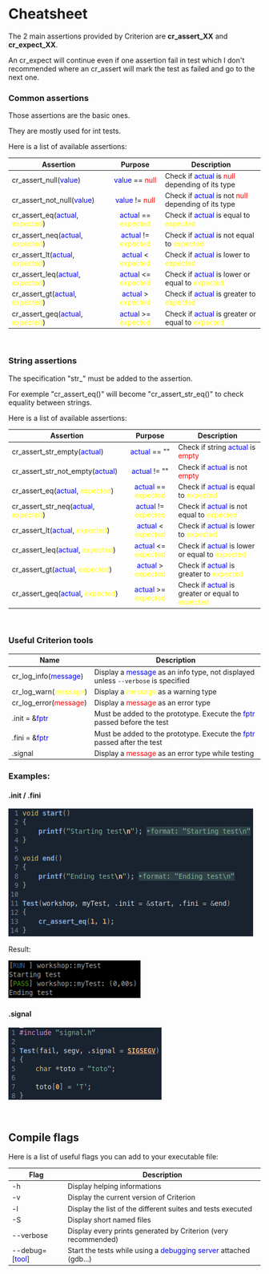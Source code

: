 # Cheatsheet

The 2 main assertions provided by Criterion are **cr_assert_XX** and **cr_expect_XX**.

An cr_expect will continue even if one assertion fail in test which I don't recommended where an cr_assert will mark the test as failed and go to the next one.

### Common assertions

Those assertions are the basic ones.

They are mostly used for int tests.

Here is a list of available assertions:

| Assertion | Purpose | Description |
| --------- | :-----: | ---------- |
| cr_assert_null(<span style="color: blue;">value</span>) | <span style="color: blue;">value</span> == <span style="color: red;">null</span> | Check if <span style="color: blue;">actual</span> is <span style="color: red;">null</span> depending of its type | 
| cr_assert_not_null(<span style="color: blue;">value</span>) | <span style="color: blue;">value</span> != <span style="color: red;">null</span> | Check if <span style="color: blue;">actual</span> is not <span style="color: red;">null</span> depending of its type |
| cr_assert_eq(<span style="color: blue;">actual</span>, <span style="color: yellow;">expected</span>) | <span style="color: blue;">actual</span> == <span style="color: yellow;">expected</span> | Check if <span style="color: blue;">actual</span> is equal to <span style="color: yellow;">expected</span> | 
| cr_assert_neq(<span style="color: blue;">actual</span>, <span style="color: yellow;">expected</span>) | <span style="color: blue;">actual</span> != <span style="color: yellow;">expected</span> | Check if <span style="color: blue;">actual</span> is not equal to <span style="color: yellow;">expected</span> | 
| cr_assert_lt(<span style="color: blue;">actual</span>, <span style="color: yellow;">expected</span>) | <span style="color: blue;">actual</span> < <span style="color: yellow;">expected</span> | Check if <span style="color: blue;">actual</span> is lower to <span style="color: yellow;">expected</span> | 
| cr_assert_leq(<span style="color: blue;">actual</span>, <span style="color: yellow;">expected</span>) | <span style="color: blue;">actual</span> <= <span style="color: yellow;">expected</span> | Check if <span style="color: blue;">actual</span> is lower or equal to <span style="color: yellow;">expected</span> | 
| cr_assert_gt(<span style="color: blue;">actual</span>, <span style="color: yellow;">expected</span>) | <span style="color: blue;">actual</span> > <span style="color: yellow;">expected</span> | Check if <span style="color: blue;">actual</span> is greater to <span style="color: yellow;">expected</span> | 
| cr_assert_geq(<span style="color: blue;">actual</span>, <span style="color: yellow;">expected</span>) | <span style="color: blue;">actual</span> >= <span style="color: yellow;">expected</span> | Check if <span style="color: blue;">actual</span> is greater or equal to <span style="color: yellow;">expected</span> | 

<br/>

### String assertions

The specification "str_" must be added to the assertion.

For exemple "cr_assert_eq()" will become "cr_assert_str_eq()" to check equality between strings.

Here is a list of available assertions:

| Assertion | Purpose | Description |
| --------- | :-----: | -------- |
| cr_assert_str_empty(<span style="color: blue;">actual</span>) | <span style="color: blue;">actual</span> == ""| Check if string <span style="color: blue;">actual</span> is <span style="color: red;">empty</span> |
| cr_assert_str_not_empty(<span style="color: blue;">actual</span>) | <span style="color: blue;">actual</span> != "" | Check if <span style="color: blue;">actual</span> is not <span style="color: red;">empty</span> | 
| cr_assert_eq(<span style="color: blue;">actual</span>, <span style="color: yellow;">expected</span>) | <span style="color: blue;">actual</span> == <span style="color: yellow;">expected</span> | Check if <span style="color: blue;">actual</span> is equal to <span style="color: yellow;">expected</span> | 
| cr_assert_str_neq(<span style="color: blue;">actual</span>, <span style="color: yellow;">expected</span>) | <span style="color: blue;">actual</span> != <span style="color: yellow;">expected</span> | Check if <span style="color: blue;">actual</span> is not equal to <span style="color: yellow;">expected</span> | 
| cr_assert_lt(<span style="color: blue;">actual</span>, <span style="color: yellow;">expected</span>) | <span style="color: blue;">actual</span> < <span style="color: yellow;">expected</span> | Check if <span style="color: blue;">actual</span> is lower to <span style="color: yellow;">expected</span> | 
| cr_assert_leq(<span style="color: blue;">actual</span>, <span style="color: yellow;">expected</span>) | <span style="color: blue;">actual</span> <= <span style="color: yellow;">expected</span> | Check if <span style="color: blue;">actual</span> is lower or equal to <span style="color: yellow;">expected</span> | 
| cr_assert_gt(<span style="color: blue;">actual</span>, <span style="color: yellow;">expected</span>) | <span style="color: blue;">actual</span> > <span style="color: yellow;">expected</span> | Check if <span style="color: blue;">actual</span> is greater to <span style="color: yellow;">expected</span> | 
| cr_assert_geq(<span style="color: blue;">actual</span>, <span style="color: yellow;">expected</span>) | <span style="color: blue;">actual</span> >= <span style="color: yellow;">expected</span> | Check if <span style="color: blue;">actual</span> is greater or equal to <span style="color: yellow;">expected</span> | 

<br/>

### Useful Criterion tools

| Name | Description |
| ---- | ----------- |
| cr_log_info(<span style="color: blue">message</span>) | Display a <span style="color: blue">message</span> as an info type, not displayed unless `--verbose` is specified |
| cr_log_warn(<span style="color: yellow">message</span>) | Display a <span style="color: yellow">message</span> as a warning type |
| cr_log_error(<span style="color: red">message</span>) | Display a <span style="color: red">message</span> as an error type |
| .init = &<span style="color: blue">fptr</span> | Must be added to the prototype. Execute the <span style="color: blue">fptr</span> passed before the test |
| .fini = &<span style="color: blue">fptr</span> | Must be added to the prototype. Execute the <span style="color: blue">fptr</span> passed after the test |
| .signal | Display a <span style="color: red">message</span> as an error type while testing |

### Examples:

#### .init / .fini

![InitFiniExemple](./Assets/InitFini.png)

Result:

![InitFiniResult](./Assets/ResultInitFini.png)

#### .signal

![SignalFiniExemple](./Assets/Signal.png)

<br/>

## Compile flags

Here is a list of useful flags you can add to your executable file:

| Flag | Description |
| ---- | ----------- |
| -h | Display helping informations | 
| -v | Display the current version of Criterion |
| -l | Display the list of the different suites and tests executed |
| -S | Display short named files |
| --verbose | Display every prints generated by Criterion (very recommended) |
| --debug=[<span style="color: blue">tool</span>] | Start the tests while using a <span style="color: blue">debugging server</span> attached (gdb...) |
